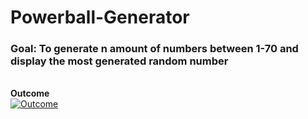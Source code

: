# Powerball-Generator

<h3>Goal: To generate n amount of numbers between 1-70 and display the most generated random number </h3> <br>
<b> Outcome </b> <br>
<a href=><img src="https://user-images.githubusercontent.com/41015632/57965596-8d0fda80-7903-11e9-998a-d6187e4539c5.gif" title=" Outcome"/>
 </a>

